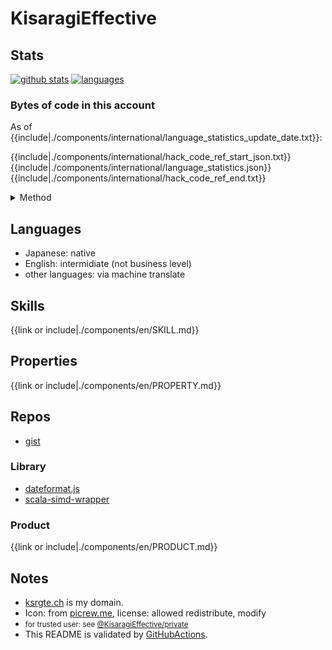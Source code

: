 # KisaragiEffective
## Stats

[![github stats](https://github-readme-stats.vercel.app/api?username=KisaragiEffective&count_private=true&show_icons=true&theme=dark)](https://github.com/anuraghazra/github-readme-stats)
[![languages](https://github-readme-stats.vercel.app/api/top-langs/?username=KisaragiEffective&theme=dark)](https://github.com/anuraghazra/github-readme-stats)

### Bytes of code in this account

As of {{include|./components/international/language_statistics_update_date.txt}}:

{{include|./components/international/hack_code_ref_start_json.txt}}
{{include|./components/international/language_statistics.json}}
{{include|./components/international/hack_code_ref_end.txt}}

<details><summary>Method</summary>

#### GraphQL query

```graphql
query { 
  user(login: "KisaragiEffective") { 
    login
    repositories(first: 100, isFork: false, privacy: PUBLIC) {
      nodes {
        name
        primaryLanguage {
          name
        }
        languages(first: 100) {
          edges {
            node {
              name
              color
            }
            size
          }
        }
        
      }
      totalDiskUsage
      pageInfo {
        endCursor
        startCursor
        hasNextPage
      }
      totalCount
    }
  }
}
```

#### Shell Script
see `scripts/language_bytes.sh`.

</details>

## Languages
- Japanese: native
- English: intermidiate (not business level)
- other languages: via machine translate

## Skills
{{link or include|./components/en/SKILL.md}}

## Properties
{{link or include|./components/en/PROPERTY.md}}

## Repos
- [gist](https://gist.github.com/KisaragiEffective)

### Library
- [dateformat.js](https://github.com/KisaragiEffective/dateformat.js)
- [scala-simd-wrapper](https://github.com/KisaragiEffective/scala-simd-wrapper)

### Product
{{link or include|./components/en/PRODUCT.md}}

## Notes
- [ksrgte.ch](https://services.ksrgte.ch) is my domain.
- Icon: from [picrew.me](https://picrew.me/image_maker/36849), license: allowed redistribute, modify
- <small>for trusted user: see [@KisaragiEffective/private](https://github.com/KisaragiEffective/private)</small>
- This README is validated by [GitHubActions](https://github.com/KisaragiEffective/KisaragiEffective/blob/live/.github/workflows/markdown-lint.yml).
